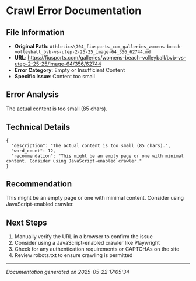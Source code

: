 # Crawl Error Documentation

## File Information
- **Original Path**: `Athletics\704_fiusports_com_galleries_womens-beach-volleyball_bvb-vs-utep-2-25-25_image-64_356_62744.md`
- **URL**: https://fiusports.com/galleries/womens-beach-volleyball/bvb-vs-utep-2-25-25/image-64/356/62744
- **Error Category**: Empty or Insufficient Content
- **Specific Issue**: Content too small

## Error Analysis
The actual content is too small (85 chars).

## Technical Details
```
{
  "description": "The actual content is too small (85 chars).",
  "word_count": 12,
  "recommendation": "This might be an empty page or one with minimal content. Consider using JavaScript-enabled crawler."
}
```

## Recommendation
This might be an empty page or one with minimal content. Consider using JavaScript-enabled crawler.

## Next Steps
1. Manually verify the URL in a browser to confirm the issue
2. Consider using a JavaScript-enabled crawler like Playwright
3. Check for any authentication requirements or CAPTCHAs on the site
4. Review robots.txt to ensure crawling is permitted

---
*Documentation generated on 2025-05-22 17:05:34*
